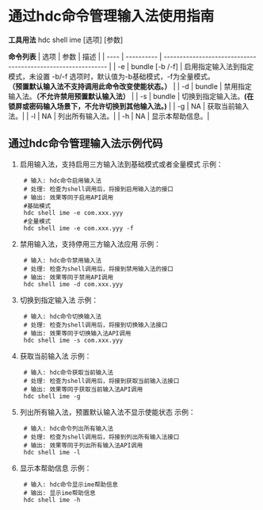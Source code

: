 # 通过hdc命令管理输入法使用指南
**工具用法**
hdc shell ime [选项] [参数]

**命令列表**
| 选项 | 参数       | 描述                                                         |
| ---- | ---------- | ------------------------------------------------------------ |
| -e | bundle [-b /-f] | 启用指定输入法到指定模式，未设置 -b/-f 选项时，默认值为-b基础模式，-f为全量模式。<br/><b>（预置默认输入法不支持调用此命令改变使能状态。）</b> |
| -d | bundle | 禁用指定输入法。<b>（不允许禁用预置默认输入法）</b> |
| -s   | bundle     | 切换到指定输入法。<b>(在锁屏或密码输入场景下，不允许切换到其他输入法。)</b> |
| -g   | NA         | 获取当前输入法。|
| -l   | NA         | 列出所有输入法。|
| -h   | NA         | 显示本帮助信息。|

## 通过hdc命令管理输入法示例代码

1. 启用输入法，支持启用三方输入法到基础模式或者全量模式
示例：
   ```shell
    # 输入: hdc命令启用输入法
    # 处理: 检查为shell调用后，将接到启用输入法的接口
    # 输出: 效果等同于启用API调用
    #基础模式
    hdc shell ime -e com.xxx.yyy 
    #全量模式
    hdc shell ime -e com.xxx.yyy -f
   ```

2. 禁用输入法，支持停用三方输入法应用
示例：
   ```shell
    # 输入: hdc命令禁用输入法
    # 处理: 检查为shell调用后，将接到禁用输入法的接口
    # 输出: 效果等同于禁用API调用
    hdc shell ime -d com.xxx.yyy
   ```

3. 切换到指定输入法
示例：
   ```shell
    # 输入: hdc命令切换输入法
    # 处理: 检查为shell调用后，将接到切换输入法接口
    # 输出: 效果等同于切换输入法API调用
    hdc shell ime -s com.xxx.yyy
   ```

4. 获取当前输入法
示例：
   ```shell
    # 输入: hdc命令获取当前输入法
    # 处理: 检查为shell调用后，将接到获取当前输入法接口
    # 输出: 效果等同于获取当前输入法API调用
    hdc shell ime -g
   ```

5. 列出所有输入法，预置默认输入法不显示使能状态
示例：
   ```shell
    # 输入: hdc命令列出所有输入法
    # 处理: 检查为shell调用后，将接到列出所有输入法接口
    # 输出: 效果等同于列出所有输入法API调用
    hdc shell ime -l
   ```

6. 显示本帮助信息
   示例：
   ```shell
    # 输入: hdc命令显示ime帮助信息
    # 输出: 显示ime帮助信息
    hdc shell ime -h
   ```